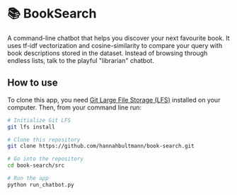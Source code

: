 # 📚 BookSearch
A command-line chatbot that helps you discover your next favourite book.
It uses tf-idf vectorization and cosine-similarity to compare your query with book descriptions stored in the dataset.
Instead of browsing through endless lists, talk to the playful "librarian" chatbot.

## How to use
To clone this app, you need [Git Large File Storage (LFS)](https://git-lfs.com) installed on your computer. 
Then, from your command line run:

```bash
# Initialize Git LFS
git lfs install

# Clone this repository
git clone https://github.com/hannahbultmann/book-search.git

# Go into the repository
cd book-search/src

# Run the app
python run_chatbot.py
```
